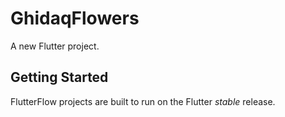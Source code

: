 # GhidaqFlowers

A new Flutter project.

## Getting Started

FlutterFlow projects are built to run on the Flutter _stable_ release.
